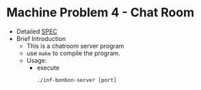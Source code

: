 # Machine Problem 4 - Chat Room 
* Detailed [SPEC](https://systemprogrammingatntu.github.io/MP4)
* Brief Introduction
  * This is a chatroom server program
  * use `make` to compile the program.
  * Usage: 
    * execute
      ```
      ./inf-bonbon-server [port]
      ```
